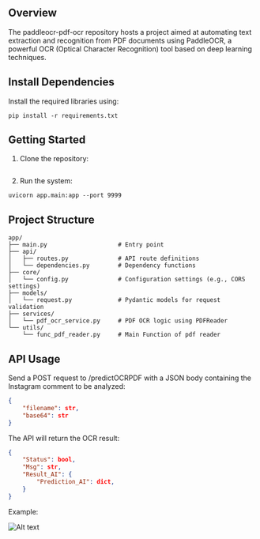 ## Overview
The paddleocr-pdf-ocr repository hosts a project aimed at automating text extraction and recognition from PDF documents using PaddleOCR, a powerful OCR (Optical Character Recognition) tool based on deep learning techniques.

## Install Dependencies
Install the required libraries using:
```
pip install -r requirements.txt
```

## Getting Started
1. Clone the repository: 
```
```

2. Run the system: 
```
uvicorn app.main:app --port 9999
```


## Project Structure

```
app/
├── main.py                    # Entry point
├── api/                       
│   ├── routes.py              # API route definitions
│   └── dependencies.py        # Dependency functions
├── core/
│   └── config.py              # Configuration settings (e.g., CORS settings)
├── models/
│   └── request.py             # Pydantic models for request validation
├── services/
│   └── pdf_ocr_service.py     # PDF OCR logic using PDFReader
└── utils/
    └── func_pdf_reader.py     # Main Function of pdf reader
```

## API Usage
Send a POST request to /predictOCRPDF with a JSON body containing the Instagram comment to be analyzed:

```JSON
{
	"filename": str,
	"base64": str
}
```

The API will return the OCR result:

```JSON
{
	"Status": bool,
	"Msg": str,
	"Result_AI": {
		"Prediction_AI": dict,
	}
}
```
Example:

![Alt text](images/Capture.JPG)





